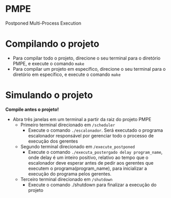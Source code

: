 # PMPE
Postponed Multi-Process Execution

# Compilando o projeto
- Para compilar todo o projeto, direcione o seu terminal para o diretório PMPE, e execute o comando `make`
- Para compilar um projeto em específico, direcione o seu terminal para o diretório em específico, e execute o comando `make`

# Simulando o projeto
**Compile antes o projeto!**
- Abra três janelas em um terminal a partir da raiz do projeto PMPE
  - Primeiro terminal direcionado em `/scheduler`
    - Execute o comando `./escalonador`. Será executado o programa escalonador responsável por gerenciar todo o processo de execução dos gerentes
  - Segundo terminal direcionado em `/execute_postponed`
    - Execute o comando `./executa_postergado delay program_name`, onde delay é um inteiro positivo, relativo ao tempo que o escalonador deve esperar antes de pedir aos gerentes que executem o programa(program_name), para inicializar a execução do programa pelos gerentes.
  - Terceiro terminal direcionado em `/shutdown`
    - Execute o comando ./shutdown para finalizar a execução do projeto
